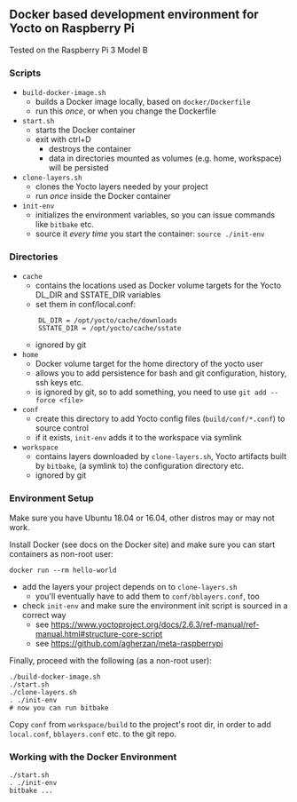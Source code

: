## Docker based development environment for Yocto on Raspberry Pi

Tested on the Raspberry Pi 3 Model B

### Scripts
* `build-docker-image.sh`
    * builds a Docker image locally, based on `docker/Dockerfile`
    * run this *once*, or when you change the Dockerfile
* `start.sh`
    * starts the Docker container
    * exit with ctrl+D
      * destroys the container
      * data in directories mounted as volumes (e.g. home, workspace) will be persisted
* `clone-layers.sh`
    * clones the Yocto layers needed by your project
    * run *once* inside the Docker container
* `init-env`
    * initializes the environment variables, so you can issue commands like `bitbake` etc.
    * source it *every time* you start the container: `source ./init-env`

### Directories
* `cache`
    * contains the locations used as Docker volume targets for the Yocto
    DL_DIR and SSTATE_DIR variables
    * set them in conf/local.conf:
    ```
        DL_DIR = /opt/yocto/cache/downloads
        SSTATE_DIR = /opt/yocto/cache/sstate
    ```
    * ignored by git
* `home`
    * Docker volume target for the home directory of the yocto user
    * allows you to add persistence for bash and git configuration, history, ssh keys etc.
    * is ignored by git, so to add something, you need to use `git add --force <file>`
* `conf`
    * create this directory to add Yocto config files
    (`build/conf/*.conf`) to source control
    * if it exists, `init-env` adds it to the workspace via symlink
* `workspace`
    * contains layers downloaded by `clone-layers.sh`, Yocto artifacts built by
    `bitbake`, (a symlink to) the configuration directory etc.
    * ignored by git
  
### Environment Setup

Make sure you have Ubuntu 18.04 or 16.04, other distros may or may not work.

Install Docker (see docs on the Docker site) and make sure you can start
containers as non-root user:

```
docker run --rm hello-world
```

* add the layers your project depends on to `clone-layers.sh` 
  * you'll eventually have to add them to `conf/bblayers.conf`, too
* check `init-env` and make sure the environment init script is sourced in a correct way
  * see https://www.yoctoproject.org/docs/2.6.3/ref-manual/ref-manual.html#structure-core-script
  * see https://github.com/agherzan/meta-raspberrypi


Finally, proceed with the following (as a non-root user):
```
./build-docker-image.sh
./start.sh
./clone-layers.sh
. ./init-env
# now you can run bitbake
```

Copy `conf` from `workspace/build` to the project's root dir, in order to add `local.conf`, `bblayers.conf` etc. to the git repo.

### Working with the Docker Environment


```
./start.sh
. ./init-env
bitbake ...
```
